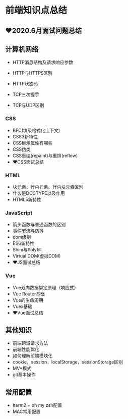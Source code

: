# 前端知识点总结

## ❤️2020.6月面试问题总结



## 计算机网络

- HTTP消息结构及请求响应参数

- HTTP与HTTPS区别

- HTTP状态码

- TCP三次握手

- TCP与UDP区别



### CSS

- BFC(块级格式化上下文)
- CSS3新特性
- CSS继承属性有哪些
- CSS伪类
- CSS重绘(repaint)与重排(reflow)
- ❤️CSS面试总结



### HTML

- 块元素、行内元素、行内块元素区别
- 什么是DOCTYPE以及作用
- HTML5新特性



### JavaScript

- 箭头函数与普通函数的区别
- 事件节流与防抖
- dom级别
- ES6新特性
- Shim与Polyfill
- Virtual DOM(虚拟DOM)
- ❤️JS面试总结



### Vue

- Vue双向数据绑定原理（响应式）
- Vue Router基础
- Vue的生命周期
- Vuex基础
- ❤️Vue面试总结



## 其他知识

- 前端跨域请求方法
- 前端性能优化
- 如何理解前端模块化
- cookie，session，localStorage，sessionStorage区别
- MV*模式
- git基本操作



## 常用配置

- Iterm2 + oh my zsh配置
- MAC常用配置

